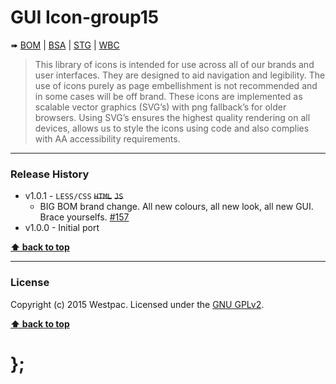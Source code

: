 GUI Icon-group15
================

➠
[BOM](http://westpaccxteam.github.io/GUI-source/icons-group15/1.0.1/tests/BOM/) |
[BSA](http://westpaccxteam.github.io/GUI-source/icons-group15/1.0.1/tests/BSA/) |
[STG](http://westpaccxteam.github.io/GUI-source/icons-group15/1.0.1/tests/STG/) |
[WBC](http://westpaccxteam.github.io/GUI-source/icons-group15/1.0.1/tests/WBC/)

> This library of icons is intended for use across all of our brands and user interfaces. They are designed to aid navigation and legibility. The use of icons
> purely as page embellishment is not recommended and in some cases will be off brand. These icons are implemented as scalable vector graphics (SVG’s) with
> png fallback’s for older browsers. Using SVG’s ensures the highest quality rendering on all devices, allows us to style the icons using code and also
> complies with AA accessibility requirements.

----------------------------------------------------------------------------------------------------------------------------------------------------------------


### Release History

* v1.0.1 - `LESS/CSS` ~~`HTML`~~ ~~`JS`~~
	* BIG BOM brand change. All new colours, all new look, all new GUI. Brace yourselfs.
		[#157](https://github.com/WestpacCXTeam/GUI-source/issues/157)
* v1.0.0 - Initial port

**[⬆ back to top](#content)**


----------------------------------------------------------------------------------------------------------------------------------------------------------------


### License

Copyright (c) 2015 Westpac. Licensed under the [GNU GPLv2](https://raw.githubusercontent.com/WestpacCXTeam/GUI-source/master/LICENSE).

**[⬆ back to top](#content)**

# };